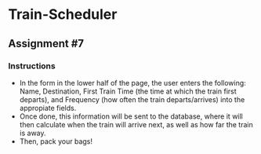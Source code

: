 # Train-Scheduler


## Assignment #7

### Instructions

* In the form in the lower half of the page, the user enters the following: Name, Destination, First Train Time (the time at which the train first departs), and Frequency (how often the train departs/arrives) into the appropiate fields.
* Once done, this information will be sent to the database, where it will then calculate when the train will arrive next, as well as how far the train is away.
* Then, pack your bags!
